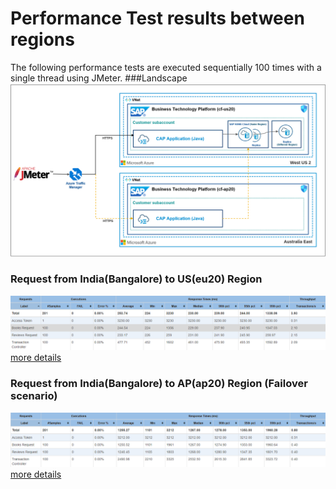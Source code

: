# Performance Test results between regions

The following performance tests are executed sequentially 100 times with a single thread using JMeter.
###Landscape
![Accessing US Region ](images/HA-test.png)
### Request from India(Bangalore) to US(eu20) Region
![Accessing US Region ](images/us.png)
[more details](https://htmlpreview.github.io/?https://raw.githubusercontent.com/SAP-samples/cap-distributed-resiliency/SAP-HANA-Cloud/tutorial/11-Performance%20Test/us/index.html)
### Request from India(Bangalore) to AP(ap20) Region (Failover scenario)
![Accessing AP Region ](images/ap.png)
[more details](https://htmlpreview.github.io/?https://github.com/SAP-samples/cap-distributed-resiliency/blob/SAP-HANA-Cloud/tutorial/11-Performance%20Test/ap/index.html)
